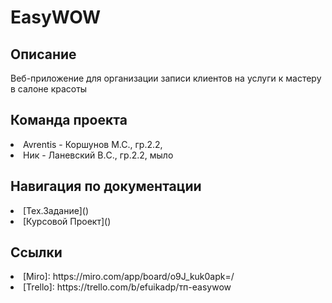 # EasyWOW

## Описание
Веб-приложение для организации записи клиентов на услуги к мастеру в салоне красоты

## Команда проекта
<li> Avrentis - Коршунов М.С., гр.2.2, <avrentisgc@gmail.com>
<li> Ник - Ланевский В.C., гр.2.2, мыло
  
## Навигация по документации

<li> [Тех.Задание]()
<li> [Курсовой Проект]()


## Ссылки

<li> [Miro]: https://miro.com/app/board/o9J_kuk0apk=/
<li> [Trello]: https://trello.com/b/efuikadp/тп-easywow
